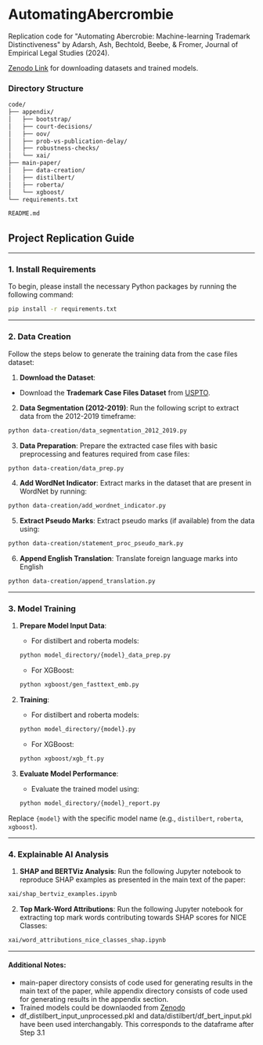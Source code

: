 # AutomatingAbercrombie
Replication code for "Automating Abercrobie: Machine-learning Trademark Distinctiveness" by Adarsh, Ash, Bechtold, Beebe, &amp; Fromer, Journal of Empirical Legal Studies (2024).

[Zenodo Link](https://doi.org/10.5281/zenodo.13846292) for downloading datasets and trained models. 

### Directory Structure 
```bash
code/
├── appendix/
│   ├── bootstrap/
│   ├── court-decisions/
│   ├── oov/
│   ├── prob-vs-publication-delay/
│   ├── robustness-checks/
│   └── xai/
├── main-paper/
│   ├── data-creation/
│   ├── distilbert/
│   ├── roberta/
│   └── xgboost/
└── requirements.txt

README.md
``` 

## Project Replication Guide

--- 

### 1. Install Requirements

To begin, please install the necessary Python packages by running the following command:

```bash
pip install -r requirements.txt
```

---

### 2. Data Creation

Follow the steps below to generate the training data from the case files dataset:

1. **Download the Dataset**: 
- Download the **Trademark Case Files Dataset** from [USPTO](https://www.uspto.gov/ip-policy/economic-research/research-datasets/trademark-case-files-dataset).

2. **Data Segmentation (2012-2019)**: 
Run the following script to extract data from the 2012-2019 timeframe:
```bash
python data-creation/data_segmentation_2012_2019.py
```

3. **Data Preparation**: 
Prepare the extracted case files with basic preprocessing and features required from case files:
```bash
python data-creation/data_prep.py
```

4. **Add WordNet Indicator**: 
Extract marks in the dataset that are present in WordNet by running:
```bash
python data-creation/add_wordnet_indicator.py
```

5. **Extract Pseudo Marks**: 
Extract pseudo marks (if available) from the data using:
```bash
python data-creation/statement_proc_pseudo_mark.py
```

6. **Append English Translation**: 
Translate foreign language marks into English
```bash
python data-creation/append_translation.py
```

---

### 3. Model Training

1. **Prepare Model Input Data**:
    - For distilbert and roberta models: 
    ```bash
    python model_directory/{model}_data_prep.py
    ```
    - For XGBoost: 
    ```bash
    python xgboost/gen_fasttext_emb.py
    ```

2. **Training**:
    - For distilbert and roberta models: 
    ```bash
    python model_directory/{model}.py
    ```
    - For XGBoost: 
    ```bash
    python xgboost/xgb_ft.py
    ```

3. **Evaluate Model Performance**:
    - Evaluate the trained model using:
    ```bash
    python model_directory/{model}_report.py
    ```

Replace `{model}` with the specific model name (e.g., `distilbert`, `roberta`, `xgboost`).

---

### 4. Explainable AI Analysis

1. **SHAP and BERTViz Analysis**:
Run the following Jupyter notebook to reproduce SHAP examples as presented in the main text of the paper:
```bash
xai/shap_bertviz_examples.ipynb
```

2. **Top Mark-Word Attributions**:
Run the following Jupyter notebook for extracting top mark words contributing towards SHAP scores for NICE Classes:
```bash
xai/word_attributions_nice_classes_shap.ipynb
```

---

#### Additional Notes:
- main-paper directory consists of code used for generating results in the main text of the paper, while appendix directory consists of code used for generating results in the appendix section. 
- Trained models could be downlaoded from [Zenodo](https://doi.org/10.5281/zenodo.13846292)
- df_distilbert_input_unprocessed.pkl and data/distilbert/df_bert_input.pkl have been used interchangably. This corresponds to the dataframe after Step 3.1 
